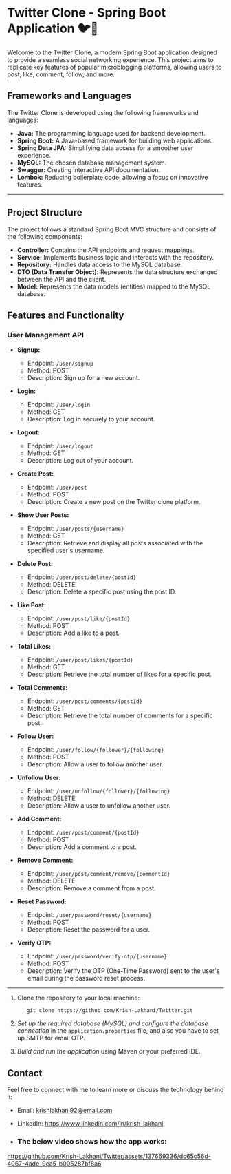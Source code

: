 # Twitter Clone - Spring Boot Application 🐦🔄

Welcome to the Twitter Clone, a modern Spring Boot application designed to provide a seamless social networking experience. This project aims to replicate key features of popular microblogging platforms, allowing users to post, like, comment, follow, and more.

## Frameworks and Languages

The Twitter Clone is developed using the following frameworks and languages:

- **Java:** The programming language used for backend development.
- **Spring Boot:** A Java-based framework for building web applications.
- **Spring Data JPA:** Simplifying data access for a smoother user experience.
- **MySQL:** The chosen database management system.
- **Swagger:** Creating interactive API documentation.
- **Lombok:** Reducing boilerplate code, allowing a focus on innovative features.

---

## Project Structure

The project follows a standard Spring Boot MVC structure and consists of the following components:

- **Controller:** Contains the API endpoints and request mappings.
- **Service:** Implements business logic and interacts with the repository.
- **Repository:** Handles data access to the MySQL database.
- **DTO (Data Transfer Object):** Represents the data structure exchanged between the API and the client.
- **Model:** Represents the data models (entities) mapped to the MySQL database.

## Features and Functionality

### User Management API

- **Signup:**
  - Endpoint: `/user/signup`
  - Method: POST
  - Description: Sign up for a new account.

- **Login:**
  - Endpoint: `/user/login`
  - Method: GET
  - Description: Log in securely to your account.

- **Logout:**
  - Endpoint: `/user/logout`
  - Method: GET
  - Description: Log out of your account.

- **Create Post:**
  - Endpoint: `/user/post`
  - Method: POST
  - Description: Create a new post on the Twitter clone platform.

- **Show User Posts:**
  - Endpoint: `/user/posts/{username}`
  - Method: GET
  - Description: Retrieve and display all posts associated with the specified user's username.

- **Delete Post:**
  - Endpoint: `/user/post/delete/{postId}`
  - Method: DELETE
  - Description: Delete a specific post using the post ID.

- **Like Post:**
  - Endpoint: `/user/post/like/{postId}`
  - Method: POST
  - Description: Add a like to a post.

- **Total Likes:**
  - Endpoint: `/user/post/likes/{postId}`
  - Method: GET
  - Description: Retrieve the total number of likes for a specific post.

- **Total Comments:**
  - Endpoint: `/user/post/comments/{postId}`
  - Method: GET
  - Description: Retrieve the total number of comments for a specific post.

- **Follow User:**
  - Endpoint: `/user/follow/{follower}/{following}`
  - Method: POST
  - Description: Allow a user to follow another user.

- **Unfollow User:**
  - Endpoint: `/user/unfollow/{follower}/{following}`
  - Method: DELETE
  - Description: Allow a user to unfollow another user.

- **Add Comment:**
  - Endpoint: `/user/post/comment/{postId}`
  - Method: POST
  - Description: Add a comment to a post.

- **Remove Comment:**
  - Endpoint: `/user/post/comment/remove/{commentId}`
  - Method: DELETE
  - Description: Remove a comment from a post.

- **Reset Password:**
  - Endpoint: `/user/password/reset/{username}`
  - Method: POST
  - Description: Reset the password for a user.

- **Verify OTP:**
  - Endpoint: `/user/password/verify-otp/{username}`
  - Method: POST
  - Description: Verify the OTP (One-Time Password) sent to the user's email during the password reset process.

---


1. Clone the repository to your local machine:

   ```shell
      git clone https://github.com/Krish-Lakhani/Twitter.git
2. *Set up the required database (MySQL) and configure the database connection* in the `application.properties` file, and also you have to set up SMTP for email OTP.

3. *Build and run the application* using Maven or your preferred IDE.
  


## Contact

Feel free to connect with me to learn more or discuss the technology behind it:

- Email: krishlakhani92@email.com
- LinkedIn: https://www.linkedin.com/in/krish-lakhani

- ### The below video shows how the app works:
https://github.com/Krish-Lakhani/Twitter/assets/137669336/dc65c56d-4067-4ade-9ea5-b005287bf8a6
